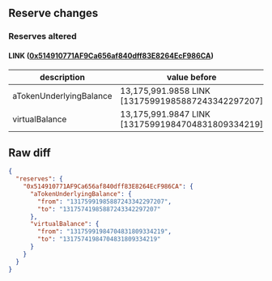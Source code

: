 ## Reserve changes

### Reserves altered

#### LINK ([0x514910771AF9Ca656af840dff83E8264EcF986CA](https://etherscan.io/address/0x514910771AF9Ca656af840dff83E8264EcF986CA))

| description | value before | value after |
| --- | --- | --- |
| aTokenUnderlyingBalance | 13,175,991.9858 LINK [13175991985887243342297207] | 13,175,741.9858 LINK [13175741985887243342297207] |
| virtualBalance | 13,175,991.9847 LINK [13175991984704831809334219] | 13,175,741.9847 LINK [13175741984704831809334219] |


## Raw diff

```json
{
  "reserves": {
    "0x514910771AF9Ca656af840dff83E8264EcF986CA": {
      "aTokenUnderlyingBalance": {
        "from": "13175991985887243342297207",
        "to": "13175741985887243342297207"
      },
      "virtualBalance": {
        "from": "13175991984704831809334219",
        "to": "13175741984704831809334219"
      }
    }
  }
}
```